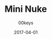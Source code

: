 ---
title: Mini Nuke
profile: DSA
colorway: Radaway Red
base: POLYRED
legend: WA
author: 00keys
date: 2017-04-01
gb: junktown2
code: mininuke-polyred-wa-dsa
id: 801 # 800 = Junktown Keys II GB
tags: DSA, Mini Nuke, Junktown Keys II GB, Radaway Red
template: key.jade
---